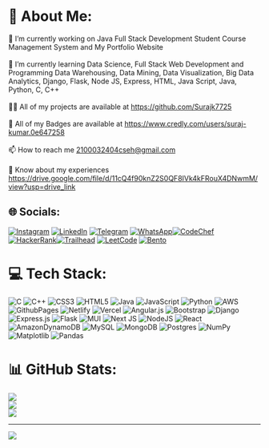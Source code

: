 # 💫 About Me:
🔭 I’m currently working on Java Full Stack Development Student Course Management System and My Portfolio Website<br><br>🌱 I’m currently learning Data Science, Full Stack Web Development and Programming Data Warehousing, Data Mining, Data Visualization, Big Data Analytics, Django, Flask, Node JS, Express, HTML, Java Script, Java, Python, C, C++<br><br>👨‍💻 All of my projects are available at https://github.com/Surajk7725<br><br>📛 All of my Badges are available at https://www.credly.com/users/suraj-kumar.0e647258<br><br>📫 How to reach me 2100032404cseh@gmail.com<br><br>📄 Know about my experiences https://drive.google.com/file/d/11cQ4f90knZ2S0QF8IVk4kFRouX4DNwmM/view?usp=drive_link


## 🌐 Socials:
[![Instagram](https://img.shields.io/badge/Instagram-%23E4405F.svg?logo=Instagram&logoColor=white)](https://instagram.com/https://www.instagram.com/__.suraj.25__/) [![LinkedIn](https://img.shields.io/badge/LinkedIn-%230077B5.svg?logo=linkedin&logoColor=white)](https://linkedin.com/in/https://www.linkedin.com/in/surajkumar25/) [![Telegram](https://img.shields.io/badge/Telegram-%232CA5E0.svg?logo=telegram&logoColor=white)](https://t.me/Pika0807) [![WhatsApp](https://img.shields.io/badge/WhatsApp-%2325D366.svg?logo=whatsapp&logoColor=white)](https://wa.me/8530527876)[![CodeChef](https://img.shields.io/badge/CodeChef-%235B4638.svg?logo=codechef&logoColor=white)](https://www.codechef.com/users/klu_2100032404) [![HackerRank](https://img.shields.io/badge/HackerRank-%2365AAB7.svg?logo=hackerrank&logoColor=white)](https://www.hackerrank.com/profile/h2100032404)[![Trailhead](https://img.shields.io/badge/Trailhead-%2333CCFF.svg?logo=salesforce&logoColor=white)](https://trailhead.salesforce.com/trailblazer/skumar9153) [![LeetCode](https://img.shields.io/badge/LeetCode-%23FFA116.svg?logo=leetcode&logoColor=white)](https://leetcode.com/klu2100032404/) [![Bento](https://img.shields.io/badge/Bento-%23000000.svg?logo=bento&logoColor=white)](https://bento.me/surajkumar7725)


# 💻 Tech Stack:
![C](https://img.shields.io/badge/c-%2300599C.svg?style=for-the-badge&logo=c&logoColor=white) ![C++](https://img.shields.io/badge/c++-%2300599C.svg?style=for-the-badge&logo=c%2B%2B&logoColor=white) ![CSS3](https://img.shields.io/badge/css3-%231572B6.svg?style=for-the-badge&logo=css3&logoColor=white) ![HTML5](https://img.shields.io/badge/html5-%23E34F26.svg?style=for-the-badge&logo=html5&logoColor=white) ![Java](https://img.shields.io/badge/java-%23ED8B00.svg?style=for-the-badge&logo=openjdk&logoColor=white) ![JavaScript](https://img.shields.io/badge/javascript-%23323330.svg?style=for-the-badge&logo=javascript&logoColor=%23F7DF1E) ![Python](https://img.shields.io/badge/python-3670A0?style=for-the-badge&logo=python&logoColor=ffdd54) ![AWS](https://img.shields.io/badge/AWS-%23FF9900.svg?style=for-the-badge&logo=amazon-aws&logoColor=white) ![GithubPages](https://img.shields.io/badge/github%20pages-121013?style=for-the-badge&logo=github&logoColor=white) ![Netlify](https://img.shields.io/badge/netlify-%23000000.svg?style=for-the-badge&logo=netlify&logoColor=#00C7B7) ![Vercel](https://img.shields.io/badge/vercel-%23000000.svg?style=for-the-badge&logo=vercel&logoColor=white) ![Angular.js](https://img.shields.io/badge/angular.js-%23E23237.svg?style=for-the-badge&logo=angularjs&logoColor=white) ![Bootstrap](https://img.shields.io/badge/bootstrap-%238511FA.svg?style=for-the-badge&logo=bootstrap&logoColor=white) ![Django](https://img.shields.io/badge/django-%23092E20.svg?style=for-the-badge&logo=django&logoColor=white) ![Express.js](https://img.shields.io/badge/express.js-%23404d59.svg?style=for-the-badge&logo=express&logoColor=%2361DAFB) ![Flask](https://img.shields.io/badge/flask-%23000.svg?style=for-the-badge&logo=flask&logoColor=white) ![MUI](https://img.shields.io/badge/MUI-%230081CB.svg?style=for-the-badge&logo=mui&logoColor=white) ![Next JS](https://img.shields.io/badge/Next-black?style=for-the-badge&logo=next.js&logoColor=white) ![NodeJS](https://img.shields.io/badge/node.js-6DA55F?style=for-the-badge&logo=node.js&logoColor=white) ![React](https://img.shields.io/badge/react-%2320232a.svg?style=for-the-badge&logo=react&logoColor=%2361DAFB) ![AmazonDynamoDB](https://img.shields.io/badge/Amazon%20DynamoDB-4053D6?style=for-the-badge&logo=Amazon%20DynamoDB&logoColor=white) ![MySQL](https://img.shields.io/badge/mysql-%2300000f.svg?style=for-the-badge&logo=mysql&logoColor=white) ![MongoDB](https://img.shields.io/badge/MongoDB-%234ea94b.svg?style=for-the-badge&logo=mongodb&logoColor=white) ![Postgres](https://img.shields.io/badge/postgres-%23316192.svg?style=for-the-badge&logo=postgresql&logoColor=white) ![NumPy](https://img.shields.io/badge/numpy-%23013243.svg?style=for-the-badge&logo=numpy&logoColor=white) ![Matplotlib](https://img.shields.io/badge/Matplotlib-%23ffffff.svg?style=for-the-badge&logo=Matplotlib&logoColor=black) ![Pandas](https://img.shields.io/badge/pandas-%23150458.svg?style=for-the-badge&logo=pandas&logoColor=white)
# 📊 GitHub Stats:
![](https://github-readme-stats.vercel.app/api?username=Surajk7725&theme=blueberry&hide_border=true&include_all_commits=true&count_private=true)<br/>
![](https://github-readme-streak-stats.herokuapp.com/?user=Surajk7725&theme=blueberry&hide_border=true)<br/>
![](https://github-readme-stats.vercel.app/api/top-langs/?username=Surajk7725&theme=blueberry&hide_border=true&include_all_commits=true&count_private=true&layout=compact)

---
[![](https://visitcount.itsvg.in/api?id=Surajk7725&icon=0&color=0)](https://visitcount.itsvg.in)

<!-- Proudly created with GPRM ( https://gprm.itsvg.in ) -->
